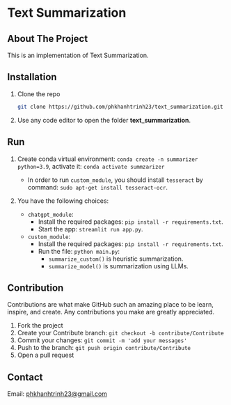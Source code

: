 # Text Summarization

## About The Project

This is an implementation of Text Summarization.

## Installation

1. Clone the repo

   ```sh
   git clone https://github.com/phkhanhtrinh23/text_summarization.git
   ```

2. Use any code editor to open the folder **text_summarization**.

## Run
1. Create conda virtual environment: `conda create -n summarizer python=3.9`, activate it: `conda activate summzarizer`
   - In order to run `custom_module`, you should install `tesseract` by command: `sudo apt-get install tesseract-ocr`.

2. You have the following choices:
   - `chatgpt_module`:
      * Install the required packages: `pip install -r requirements.txt`.
      * Start the app: `streamlit run app.py`.
   - `custom_module`:
      * Install the required packages: `pip install -r requirements.txt`.
      * Run the file: `python main.py`:
         - `summarize_custom()` is heuristic summarization.
         - `summarize_model()` is summarization using LLMs.

## Contribution

Contributions are what make GitHub such an amazing place to be learn, inspire, and create. Any contributions you make are greatly appreciated.

1. Fork the project
2. Create your Contribute branch: `git checkout -b contribute/Contribute`
3. Commit your changes: `git commit -m 'add your messages'`
4. Push to the branch: `git push origin contribute/Contribute`
5. Open a pull request

## Contact

Email: phkhanhtrinh23@gmail.com